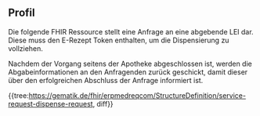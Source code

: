 ## Profil

Die folgende FHIR Ressource stellt eine Anfrage an eine abgebende LEI dar. Diese muss den E-Rezept Token enthalten, um die Dispensierung zu vollziehen.

Nachdem der Vorgang seitens der Apotheke abgeschlossen ist, werden die Abgabeinformationen an den Anfragenden zurück geschickt, damit dieser über den erfolgreichen Abschluss der Anfrage informiert ist.

{{tree:https://gematik.de/fhir/erpmedreqcom/StructureDefinition/service-request-dispense-request, diff}}